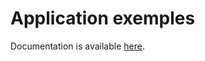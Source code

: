 # Application exemples

Documentation is available [here](https://docs.niryo.com/applications/ned/source/examples/index.html).